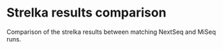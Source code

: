 # Strelka results comparison

Comparison of the strelka results between matching NextSeq and MiSeq runs.
